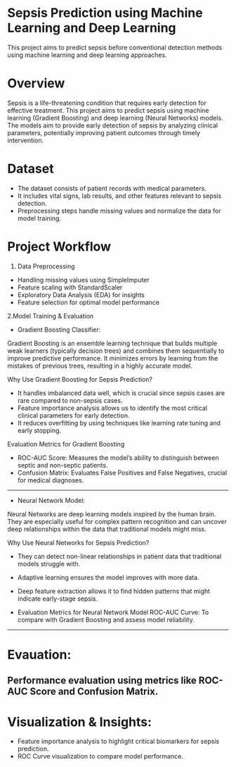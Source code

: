 # Sepsis Prediction using Machine Learning and Deep Learning
This project aims to predict sepsis before conventional detection methods using machine learning and deep learning approaches.

# Overview
Sepsis is a life-threatening condition that requires early detection for effective treatment. This project aims to predict sepsis using machine learning (Gradient Boosting) and deep learning (Neural Networks) models.
The models aim to provide early detection of sepsis by analyzing clinical parameters, potentially improving patient outcomes through timely intervention.

# Dataset
* The dataset consists of patient records with medical parameters.
* It includes vital signs, lab results, and other features relevant to sepsis detection.
* Preprocessing steps handle missing values and normalize the data for model training.

# Project Workflow
1. Data Preprocessing

* Handling missing values using SimpleImputer
* Feature scaling with StandardScaler
* Exploratory Data Analysis (EDA) for insights
* Feature selection for optimal model performance

2.Model Training & Evaluation

* Gradient Boosting Classifier:

Gradient Boosting is an ensemble learning technique that builds multiple weak learners (typically decision trees) and combines them sequentially to improve predictive performance. It minimizes errors by learning from the mistakes of previous trees, resulting in a highly accurate model.

Why Use Gradient Boosting for Sepsis Prediction?
* It handles imbalanced data well, which is crucial since sepsis cases are rare compared to non-sepsis cases.
* Feature importance analysis allows us to identify the most critical clinical parameters for early detection.
* It reduces overfitting by using techniques like learning rate tuning and early stopping.

Evaluation Metrics for Gradient Boosting
* ROC-AUC Score: Measures the model’s ability to distinguish between septic and non-septic patients.
* Confusion Matrix: Evaluates False Positives and False Negatives, crucial for medical diagnoses.
---------------------------------------------------------------------------------------------------------------------------------------------------------------------------------------------------------------------
* Neural Network Model:

Neural Networks are deep learning models inspired by the human brain. They are especially useful for complex pattern recognition and can uncover deep relationships within the data that traditional models might miss.

Why Use Neural Networks for Sepsis Prediction?
* They can detect non-linear relationships in patient data that traditional models struggle with.
* Adaptive learning ensures the model improves with more data.
* Deep feature extraction allows it to find hidden patterns that might indicate early-stage sepsis.

* Evaluation Metrics for Neural Network Model
  ROC-AUC Curve: To compare with Gradient Boosting and assess model reliability.
-------------------------------------------------------------------------------------------------------------------------------------------------------------------------------------------------------------------
# Evauation:
  Performance evaluation using metrics like ROC-AUC Score and Confusion Matrix.
  -------------------------------------------------------------------------------------------------------------------------------------------------------------------------------------------------------------------
# Visualization & Insights:

* Feature importance analysis to highlight critical biomarkers for sepsis prediction.
* ROC Curve visualization to compare model performance.

  
